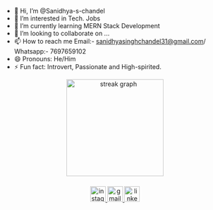 - 👋 Hi, I’m @Sanidhya-s-chandel
- 👀 I’m interested in Tech. Jobs
- 🌱 I’m currently learning MERN Stack Development
- 💞️ I’m looking to collaborate on ...
- 📫 How to reach me Email:- sanidhyasinghchandel31@gmail.com/ Whatsapp:- 7697659102
- 😄 Pronouns: He/Him
- ⚡ Fun fact: Introvert, Passionate and High-spirited.

<!---
Sanidhya-s-chandel/Sanidhya-s-chandel is a ✨ special ✨ repository because its `README.md` (this file) appears on your GitHub profile.
You can click the Preview link to take a look at your changes.
--->
<div align="center">
  <img src="https://streak-stats.demolab.com?user=Sanidhya-s-chandel&locale=en&mode=daily&theme=dark&hide_border=false&border_radius=5&order=3" height="220" alt="streak graph"  />
</div>

###


<div align="center">
  <a href="https://www.instagram.com/sanidhya_s_chandel/" target="_blank">
    <img src="https://img.shields.io/static/v1?message=Instagram&logo=instagram&label=&color=E4405F&logoColor=white&labelColor=&style=for-the-badge" height="35" alt="instagram logo"  />
  </a>
  <a href="sanidhyasinghchandel31@gmail.com" target="_blank">
    <img src="https://img.shields.io/static/v1?message=Gmail&logo=gmail&label=&color=D14836&logoColor=white&labelColor=&style=for-the-badge" height="35" alt="gmail logo"  />
  </a>
  <a href="https://www.linkedin.com/in/sanidhya-singh-chandel-594b5529b/" target="_blank">
    <img src="https://img.shields.io/static/v1?message=LinkedIn&logo=linkedin&label=&color=0077B5&logoColor=white&labelColor=&style=for-the-badge" height="35" alt="linkedin logo"  />
  </a>
</div>

###
